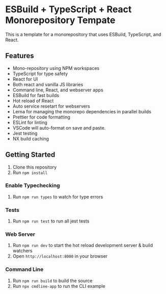 # ESBuild + TypeScript + React Monorepository Tempate

This is a template for a monorepository that uses ESBuild, TypeScript, and React.

## Features

- Mono-repository using NPM workspaces
- TypeScript for type safety
- React for UI
- Both react and vanilla JS libraries
- Command line, React, and webserver apps
- ESBuild for fast builds
- Hot reload of React
- Auto service resetart for webservers
- Lerna for managing the monorepo dependencies in parallel builds
- Prettier for code formatting
- ESLint for linting
- VSCode will auto-format on save and paste.
- Jest testing
- NX build caching

## Getting Started

1. Clone this repository
2. Run `npm install`

### Enable Typechecking

1. Run `npm run types` to watch for type errors

### Tests

1. Run `npm run test` to run all jest tests

### Web Server

1. Run `npm run dev` to start the hot reload development server & build watchers
2. Open `http://localhost:8000` in your browser

### Command Line

1. Run `npm run build` to build the source
2. Run `npx cmdline-app` to run the CLI example
